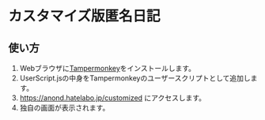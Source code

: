# カスタマイズ版匿名日記

## 使い方

1. Webブラウザに[Tampermonkey](https://www.tampermonkey.net/)をインストールします。
1. UserScript.jsの中身をTampermonkeyのユーザースクリプトとして追加します。
1. https://anond.hatelabo.jp/customized にアクセスします。
1. 独自の画面が表示されます。
